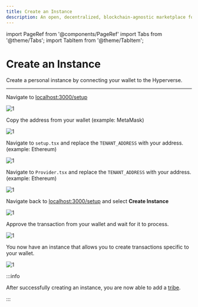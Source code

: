 ```yaml
---
title: Create an Instance
description: An open, decentralized, blockchain-agnostic marketplace for composable smart contracts
---
```


import PageRef from '@components/PageRef'
import Tabs from '@theme/Tabs';
import TabItem from '@theme/TabItem';

# Create an Instance

Create a personal instance by connecting your wallet to the Hyperverse.

---

Navigate to [localhost:3000/setup](localhost:3000/setup)

![1](/img/content/docs/create-instance/1.png)

Copy the address from your wallet (example: MetaMask)

![1](/img/content/docs/create-instance/9.png)

Navigate to `setup.tsx` and replace the `TENANT_ADDRESS` with your address. (example: Ethereum)

![1](/img/content/docs/create-instance/2.png)

Navigate to `Provider.tsx` and replace the `TENANT_ADDRESS` with your address. (example: Ethereum)

![1](/img/content/docs/create-instance/3.png)

Navigate back to [localhost:3000/setup](localhost:3000/setup) and select **Create Instance**

![1](/img/content/docs/create-instance/4.png)

Approve the transaction from your wallet and wait for it to process.

![1](/img/content/docs/create-instance/7.png)

You now have an instance that allows you to create transactions specific to your wallet.

![1](/img/content/docs/create-instance/8.png)

:::info

After successfully creating an instance, you are now able to add a [tribe](../../module/tribes).

:::
